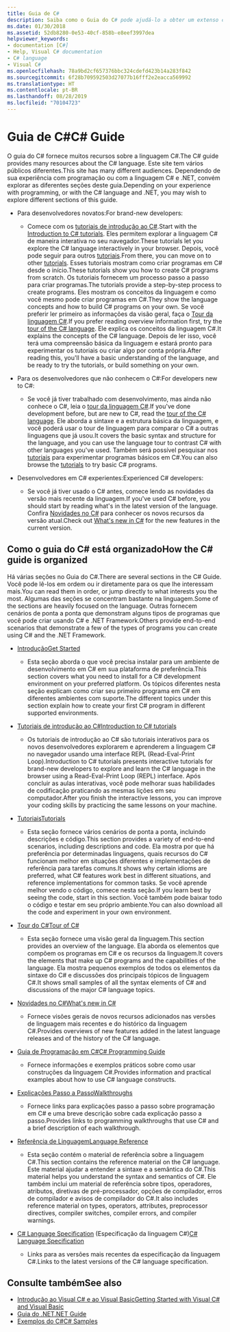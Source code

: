 ```yaml
---
title: Guia de C#
description: Saiba como o Guia do C# pode ajudá-lo a obter um extenso conhecimento sobre C#, seja você um desenvolvedor novo ou um especialista experiente.
ms.date: 01/30/2018
ms.assetid: 52db8280-0e53-40cf-858b-e8eef3997dea
helpviewer_keywords:
- documentation [C#]
- Help, Visual C# documentation
- C# language
- Visual C#
ms.openlocfilehash: 78a9bd2cf657376bbc324cdefd423b14a283f842
ms.sourcegitcommit: 6f28b709592503d27077b16fff2e2eacca569992
ms.translationtype: HT
ms.contentlocale: pt-BR
ms.lasthandoff: 08/28/2019
ms.locfileid: "70104723"
---
```

# <a name="c-guide"></a><span data-ttu-id="250e2-103">Guia de C#</span><span class="sxs-lookup"><span data-stu-id="250e2-103">C# Guide</span></span>

<span data-ttu-id="250e2-104">O guia do C# fornece muitos recursos sobre a linguagem C#.</span><span class="sxs-lookup"><span data-stu-id="250e2-104">The C# guide provides many resources about the C# language.</span></span> <span data-ttu-id="250e2-105">Este site tem vários públicos diferentes.</span><span class="sxs-lookup"><span data-stu-id="250e2-105">This site has many different audiences.</span></span> <span data-ttu-id="250e2-106">Dependendo de sua experiência com programação ou com a linguagem C# e .NET, convém explorar as diferentes seções deste guia.</span><span class="sxs-lookup"><span data-stu-id="250e2-106">Depending on your experience with programming, or with the C# language and .NET, you may wish to explore different sections of this guide.</span></span>

- <span data-ttu-id="250e2-107">Para desenvolvedores novatos:</span><span class="sxs-lookup"><span data-stu-id="250e2-107">For brand-new developers:</span></span>
  - <span data-ttu-id="250e2-108">Comece com os [tutoriais de introdução ao C#](tutorials/intro-to-csharp/index.md).</span><span class="sxs-lookup"><span data-stu-id="250e2-108">Start with the [Introduction to C# tutorials](tutorials/intro-to-csharp/index.md).</span></span> <span data-ttu-id="250e2-109">Eles permitem explorar a linguagem C# de maneira interativa no seu navegador.</span><span class="sxs-lookup"><span data-stu-id="250e2-109">These tutorials let you explore the C# language interactively in your browser.</span></span> <span data-ttu-id="250e2-110">Depois, você pode seguir para outros [tutoriais](tutorials/index.md).</span><span class="sxs-lookup"><span data-stu-id="250e2-110">From there, you can move on to other [tutorials](tutorials/index.md).</span></span> <span data-ttu-id="250e2-111">Esses tutoriais mostram como criar programas em C# desde o início.</span><span class="sxs-lookup"><span data-stu-id="250e2-111">These tutorials show you how to create C# programs from scratch.</span></span> <span data-ttu-id="250e2-112">Os tutoriais fornecem um processo passo a passo para criar programas.</span><span class="sxs-lookup"><span data-stu-id="250e2-112">The tutorials provide a step-by-step process to create programs.</span></span> <span data-ttu-id="250e2-113">Eles mostram os conceitos da linguagem e como você mesmo pode criar programas em C#.</span><span class="sxs-lookup"><span data-stu-id="250e2-113">They show the language concepts and how to build C# programs on your own.</span></span> <span data-ttu-id="250e2-114">Se você preferir ler primeiro as informações da visão geral, faça o [Tour da linguagem C#](tour-of-csharp/index.md).</span><span class="sxs-lookup"><span data-stu-id="250e2-114">If you prefer reading overview information first, try the [tour of the C# language](tour-of-csharp/index.md).</span></span> <span data-ttu-id="250e2-115">Ele explica os conceitos da linguagem C#.</span><span class="sxs-lookup"><span data-stu-id="250e2-115">It explains the concepts of the C# language.</span></span> <span data-ttu-id="250e2-116">Depois de ler isso, você terá uma compreensão básica da linguagem e estará pronto para experimentar os tutoriais ou criar algo por conta própria.</span><span class="sxs-lookup"><span data-stu-id="250e2-116">After reading this, you'll have a basic understanding of the language, and be ready to try the tutorials, or build something on your own.</span></span>

- <span data-ttu-id="250e2-117">Para os desenvolvedores que não conhecem o C#:</span><span class="sxs-lookup"><span data-stu-id="250e2-117">For developers new to C#:</span></span>
  - <span data-ttu-id="250e2-118">Se você já tiver trabalhado com desenvolvimento, mas ainda não conhece o C#, leia o [tour da linguagem C#](tour-of-csharp/index.md).</span><span class="sxs-lookup"><span data-stu-id="250e2-118">If you've done development before, but are new to C#, read the [tour of the C# language](tour-of-csharp/index.md).</span></span> <span data-ttu-id="250e2-119">Ele aborda a sintaxe e a estrutura básica da linguagem, e você poderá usar o tour de linguagem para comparar o C# a outras linguagens que já usou.</span><span class="sxs-lookup"><span data-stu-id="250e2-119">It covers the basic syntax and structure for the language, and you can use the language tour to contrast C# with other languages you've used.</span></span> <span data-ttu-id="250e2-120">Também será possível pesquisar nos [tutoriais](tutorials/index.md) para experimentar programas básicos em C#.</span><span class="sxs-lookup"><span data-stu-id="250e2-120">You can also browse the [tutorials](tutorials/index.md) to try basic C# programs.</span></span>

- <span data-ttu-id="250e2-121">Desenvolvedores em C# experientes:</span><span class="sxs-lookup"><span data-stu-id="250e2-121">Experienced C# developers:</span></span>
  - <span data-ttu-id="250e2-122">Se você já tiver usado o C# antes, comece lendo as novidades da versão mais recente da linguagem.</span><span class="sxs-lookup"><span data-stu-id="250e2-122">If you've used C# before, you should start by reading what's in the latest version of the language.</span></span> <span data-ttu-id="250e2-123">Confira [Novidades no C#](whats-new/index.md) para conhecer os novos recursos da versão atual.</span><span class="sxs-lookup"><span data-stu-id="250e2-123">Check out [What's new in C#](whats-new/index.md) for the new features in the current version.</span></span>

## <a name="how-the-c-guide-is-organized"></a><span data-ttu-id="250e2-124">Como o guia do C# está organizado</span><span class="sxs-lookup"><span data-stu-id="250e2-124">How the C# guide is organized</span></span>

<span data-ttu-id="250e2-125">Há várias seções no Guia do C#.</span><span class="sxs-lookup"><span data-stu-id="250e2-125">There are several sections in the C# Guide.</span></span> <span data-ttu-id="250e2-126">Você pode lê-los em ordem ou ir diretamente para os que lhe interessam mais.</span><span class="sxs-lookup"><span data-stu-id="250e2-126">You can read them in order, or jump directly to what interests you the most.</span></span> <span data-ttu-id="250e2-127">Algumas das seções se concentram bastante na linguagem.</span><span class="sxs-lookup"><span data-stu-id="250e2-127">Some of the sections are heavily focused on the language.</span></span> <span data-ttu-id="250e2-128">Outras fornecem cenários de ponta a ponta que demonstram alguns tipos de programas que você pode criar usando C# e .NET Framework.</span><span class="sxs-lookup"><span data-stu-id="250e2-128">Others provide end-to-end scenarios that demonstrate a few of the types of programs you can create using C# and the .NET Framework.</span></span>

- [<span data-ttu-id="250e2-129">Introdução</span><span class="sxs-lookup"><span data-stu-id="250e2-129">Get Started</span></span>](getting-started/index.md)
  - <span data-ttu-id="250e2-130">Esta seção aborda o que você precisa instalar para um ambiente de desenvolvimento em C# em sua plataforma de preferência.</span><span class="sxs-lookup"><span data-stu-id="250e2-130">This section covers what you need to install for a C# development environment on your preferred platform.</span></span> <span data-ttu-id="250e2-131">Os tópicos diferentes nesta seção explicam como criar seu primeiro programa em C# em diferentes ambientes com suporte.</span><span class="sxs-lookup"><span data-stu-id="250e2-131">The different topics under this section explain how to create your first C# program in different supported environments.</span></span>

- [<span data-ttu-id="250e2-132">Tutoriais de introdução ao C#</span><span class="sxs-lookup"><span data-stu-id="250e2-132">Introduction to C# tutorials</span></span>](tutorials/intro-to-csharp/index.md)
  - <span data-ttu-id="250e2-133">Os tutoriais de introdução ao C# são tutoriais interativos para os novos desenvolvedores explorarem e aprenderem a linguagem C# no navegador usando uma interface REPL (Read-Eval-Print Loop).</span><span class="sxs-lookup"><span data-stu-id="250e2-133">Introduction to C# tutorials presents interactive tutorials for brand-new developers to explore and learn the C# language in the browser using a Read-Eval-Print Loop (REPL) interface.</span></span> <span data-ttu-id="250e2-134">Após concluir as aulas interativas, você pode melhorar suas habilidades de codificação praticando as mesmas lições em seu computador.</span><span class="sxs-lookup"><span data-stu-id="250e2-134">After you finish the interactive lessons, you can improve your coding skills by practicing the same lessons on your machine.</span></span>

- [<span data-ttu-id="250e2-135">Tutoriais</span><span class="sxs-lookup"><span data-stu-id="250e2-135">Tutorials</span></span>](tutorials/index.md)
  - <span data-ttu-id="250e2-136">Esta seção fornece vários cenários de ponta a ponta, incluindo descrições e código.</span><span class="sxs-lookup"><span data-stu-id="250e2-136">This section provides a variety of end-to-end scenarios, including descriptions and code.</span></span> <span data-ttu-id="250e2-137">Ela mostra por que há preferência por determinadas linguagens, quais recursos do C# funcionam melhor em situações diferentes e implementações de referência para tarefas comuns.</span><span class="sxs-lookup"><span data-stu-id="250e2-137">It shows why certain idioms are preferred, what C# features work best in different situations, and reference implementations for common tasks.</span></span> <span data-ttu-id="250e2-138">Se você aprende melhor vendo o código, comece nesta seção.</span><span class="sxs-lookup"><span data-stu-id="250e2-138">If you learn best by seeing the code, start in this section.</span></span> <span data-ttu-id="250e2-139">Você também pode baixar todo o código e testar em seu próprio ambiente.</span><span class="sxs-lookup"><span data-stu-id="250e2-139">You can also download all the code and experiment in your own environment.</span></span>

- [<span data-ttu-id="250e2-140">Tour do C#</span><span class="sxs-lookup"><span data-stu-id="250e2-140">Tour of C#</span></span>](tour-of-csharp/index.md)
  - <span data-ttu-id="250e2-141">Esta seção fornece uma visão geral da linguagem.</span><span class="sxs-lookup"><span data-stu-id="250e2-141">This section provides an overview of the language.</span></span> <span data-ttu-id="250e2-142">Ela aborda os elementos que compõem os programas em C# e os recursos da linguagem.</span><span class="sxs-lookup"><span data-stu-id="250e2-142">It covers the elements that make up C# programs and the capabilities of the language.</span></span> <span data-ttu-id="250e2-143">Ela mostra pequenos exemplos de todos os elementos da sintaxe do C# e discussões dos principais tópicos de linguagem C#.</span><span class="sxs-lookup"><span data-stu-id="250e2-143">It shows small samples of all the syntax elements of C# and discussions of the major C# language topics.</span></span>

- [<span data-ttu-id="250e2-144">Novidades no C#</span><span class="sxs-lookup"><span data-stu-id="250e2-144">What's new in C#</span></span>](whats-new/index.md)
  - <span data-ttu-id="250e2-145">Fornece visões gerais de novos recursos adicionados nas versões de linguagem mais recentes e do histórico da linguagem C#.</span><span class="sxs-lookup"><span data-stu-id="250e2-145">Provides overviews of new features added in the latest language releases and of the history of the C# language.</span></span>

<!--
- [.NET Compiler Platform SDK](roslyn-sdk/index.md)
  - The .NET Compiler Platform SDK enables you to write components that analyze code, and suggest or make improvements to that code. In this section, you'll learn how the APIs are organized, and how you can create code that enables rules and practices for your team. You'll also see samples, end-to-end scenarios, and links to other libraries with more examples using these APIs.
-->

- [<span data-ttu-id="250e2-146">Guia de Programação em C#</span><span class="sxs-lookup"><span data-stu-id="250e2-146">C# Programming Guide</span></span>](./programming-guide/index.md)
  - <span data-ttu-id="250e2-147">Fornece informações e exemplos práticos sobre como usar construções da linguagem C#.</span><span class="sxs-lookup"><span data-stu-id="250e2-147">Provides information and practical examples about how to use C# language constructs.</span></span>

- [<span data-ttu-id="250e2-148">Explicações Passo a Passo</span><span class="sxs-lookup"><span data-stu-id="250e2-148">Walkthroughs</span></span>](./walkthroughs.md)
  - <span data-ttu-id="250e2-149">Fornece links para explicações passo a passo sobre programação em C# e uma breve descrição sobre cada explicação passo a passo.</span><span class="sxs-lookup"><span data-stu-id="250e2-149">Provides links to programming walkthroughs that use C# and a brief description of each walkthrough.</span></span>

- [<span data-ttu-id="250e2-150">Referência de Linguagem</span><span class="sxs-lookup"><span data-stu-id="250e2-150">Language Reference</span></span>](language-reference/index.md)
  - <span data-ttu-id="250e2-151">Esta seção contém o material de referência sobre a linguagem C#.</span><span class="sxs-lookup"><span data-stu-id="250e2-151">This section contains the reference material on the C# language.</span></span> <span data-ttu-id="250e2-152">Este material ajudar a entender a sintaxe e a semântica do C#.</span><span class="sxs-lookup"><span data-stu-id="250e2-152">This material helps you understand the syntax and semantics of C#.</span></span> <span data-ttu-id="250e2-153">Ele também inclui um material de referência sobre tipos, operadores, atributos, diretivas de pré-processador, opções de compilador, erros de compilador e avisos de compilador do C#.</span><span class="sxs-lookup"><span data-stu-id="250e2-153">It also includes reference material on types, operators, attributes, preprocessor directives, compiler switches, compiler errors, and compiler warnings.</span></span>

- <span data-ttu-id="250e2-154">[C# Language Specification](./language-reference/language-specification/index.md) (Especificação da linguagem C#)</span><span class="sxs-lookup"><span data-stu-id="250e2-154">[C# Language Specification](./language-reference/language-specification/index.md)</span></span>
  - <span data-ttu-id="250e2-155">Links para as versões mais recentes da especificação da linguagem C#.</span><span class="sxs-lookup"><span data-stu-id="250e2-155">Links to the latest versions of the C# language specification.</span></span>

## <a name="see-also"></a><span data-ttu-id="250e2-156">Consulte também</span><span class="sxs-lookup"><span data-stu-id="250e2-156">See also</span></span>

- [<span data-ttu-id="250e2-157">Introdução ao Visual C# e ao Visual Basic</span><span class="sxs-lookup"><span data-stu-id="250e2-157">Getting Started with Visual C# and Visual Basic</span></span>](/visualstudio/ide/getting-started-with-visual-csharp-and-visual-basic)
- [<span data-ttu-id="250e2-158">Guia do .NET</span><span class="sxs-lookup"><span data-stu-id="250e2-158">.NET Guide</span></span>](../standard/index.md)
- [<span data-ttu-id="250e2-159">Exemplos do C#</span><span class="sxs-lookup"><span data-stu-id="250e2-159">C# Samples</span></span>](https://code.msdn.microsoft.com/site/search?f%5B0%5D.Type=ProgrammingLanguage&f%5B0%5D.Value=C%23&f%5B0%5D.Text=C%23)
